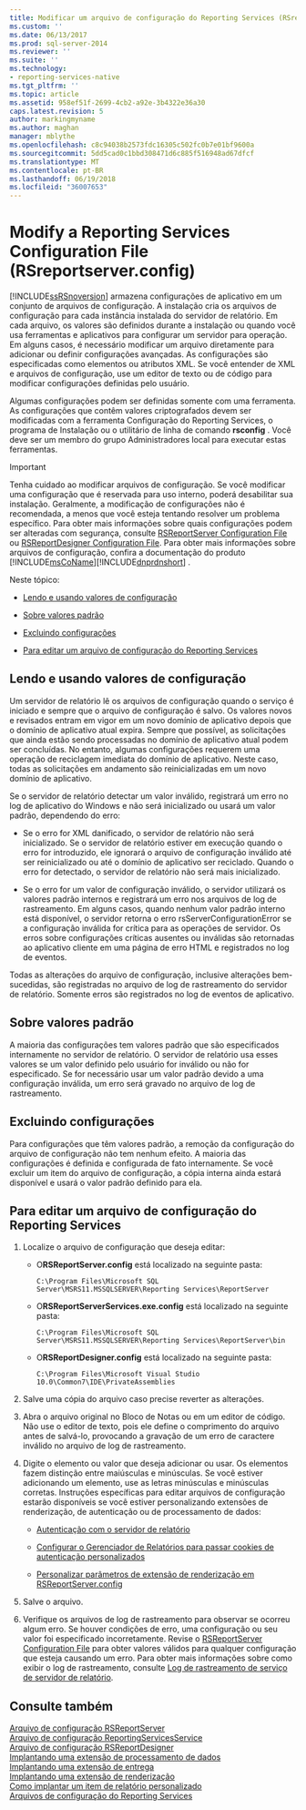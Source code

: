 ```yaml
---
title: Modificar um arquivo de configuração do Reporting Services (RSreportserver.config) | Microsoft Docs
ms.custom: ''
ms.date: 06/13/2017
ms.prod: sql-server-2014
ms.reviewer: ''
ms.suite: ''
ms.technology:
- reporting-services-native
ms.tgt_pltfrm: ''
ms.topic: article
ms.assetid: 958ef51f-2699-4cb2-a92e-3b4322e36a30
caps.latest.revision: 5
author: markingmyname
ms.author: maghan
manager: mblythe
ms.openlocfilehash: c8c94038b2573fdc16305c502fc0b7e01bf9600a
ms.sourcegitcommit: 5dd5cad0c1bbd308471d6c885f516948ad67dfcf
ms.translationtype: MT
ms.contentlocale: pt-BR
ms.lasthandoff: 06/19/2018
ms.locfileid: "36007653"
---
```

# <a name="modify-a-reporting-services-configuration-file-rsreportserverconfig"></a>Modify a Reporting Services Configuration File (RSreportserver.config)
  [!INCLUDE[ssRSnoversion](../../includes/ssrsnoversion-md.md)] armazena configurações de aplicativo em um conjunto de arquivos de configuração. A instalação cria os arquivos de configuração para cada instância instalada do servidor de relatório. Em cada arquivo, os valores são definidos durante a instalação ou quando você usa ferramentas e aplicativos para configurar um servidor para operação. Em alguns casos, é necessário modificar um arquivo diretamente para adicionar ou definir configurações avançadas. As configurações são especificadas como elementos ou atributos XML. Se você entender de XML e arquivos de configuração, use um editor de texto ou de código para modificar configurações definidas pelo usuário.  
  
 Algumas configurações podem ser definidas somente com uma ferramenta. As configurações que contêm valores criptografados devem ser modificadas com a ferramenta Configuração do Reporting Services, o programa de Instalação ou o utilitário de linha de comando **rsconfig** . Você deve ser um membro do grupo Administradores local para executar estas ferramentas.  
  
> [!IMPORTANT]  
>  Tenha cuidado ao modificar arquivos de configuração. Se você modificar uma configuração que é reservada para uso interno, poderá desabilitar sua instalação. Geralmente, a modificação de configurações não é recomendada, a menos que você esteja tentando resolver um problema específico. Para obter mais informações sobre quais configurações podem ser alteradas com segurança, consulte [RSReportServer Configuration File](rsreportserver-config-configuration-file.md) ou [RSReportDesigner Configuration File](rsreportdesigner-configuration-file.md). Para obter mais informações sobre arquivos de configuração, confira a documentação do produto [!INCLUDE[msCoName](../../includes/msconame-md.md)][!INCLUDE[dnprdnshort](../../includes/dnprdnshort-md.md)] .  
  
 Neste tópico:  
  
-   [Lendo e usando valores de configuração](#bkmk_read_values)  
  
-   [Sobre valores padrão](#bkmk_default_values)  
  
-   [Excluindo configurações](#bkmk_delete_config_settings)  
  
-   [Para editar um arquivo de configuração do Reporting Services](#bkmk_edit_configuation_file)  
  
##  <a name="bkmk_read_values"></a> Lendo e usando valores de configuração  
 Um servidor de relatório lê os arquivos de configuração quando o serviço é iniciado e sempre que o arquivo de configuração é salvo. Os valores novos e revisados entram em vigor em um novo domínio de aplicativo depois que o domínio de aplicativo atual expira. Sempre que possível, as solicitações que ainda estão sendo processadas no domínio de aplicativo atual podem ser concluídas. No entanto, algumas configurações requerem uma operação de reciclagem imediata do domínio de aplicativo. Neste caso, todas as solicitações em andamento são reinicializadas em um novo domínio de aplicativo.  
  
 Se o servidor de relatório detectar um valor inválido, registrará um erro no log de aplicativo do Windows e não será inicializado ou usará um valor padrão, dependendo do erro:  
  
-   Se o erro for XML danificado, o servidor de relatório não será inicializado. Se o servidor de relatório estiver em execução quando o erro for introduzido, ele ignorará o arquivo de configuração inválido até ser reinicializado ou até o domínio de aplicativo ser reciclado. Quando o erro for detectado, o servidor de relatório não será mais inicializado.  
  
-   Se o erro for um valor de configuração inválido, o servidor utilizará os valores padrão internos e registrará um erro nos arquivos de log de rastreamento. Em alguns casos, quando nenhum valor padrão interno está disponível, o servidor retorna o erro rsServerConfigurationError se a configuração inválida for crítica para as operações de servidor. Os erros sobre configurações críticas ausentes ou inválidas são retornadas ao aplicativo cliente em uma página de erro HTML e registrados no log de eventos.  
  
 Todas as alterações do arquivo de configuração, inclusive alterações bem-sucedidas, são registradas no arquivo de log de rastreamento do servidor de relatório. Somente erros são registrados no log de eventos de aplicativo.  
  
##  <a name="bkmk_default_values"></a> Sobre valores padrão  
 A maioria das configurações tem valores padrão que são especificados internamente no servidor de relatório. O servidor de relatório usa esses valores se um valor definido pelo usuário for inválido ou não for especificado. Se for necessário usar um valor padrão devido a uma configuração inválida, um erro será gravado no arquivo de log de rastreamento.  
  
##  <a name="bkmk_delete_config_settings"></a> Excluindo configurações  
 Para configurações que têm valores padrão, a remoção da configuração do arquivo de configuração não tem nenhum efeito. A maioria das configurações é definida e configurada de fato internamente. Se você excluir um item do arquivo de configuração, a cópia interna ainda estará disponível e usará o valor padrão definido para ela.  
  
##  <a name="bkmk_edit_configuation_file"></a> Para editar um arquivo de configuração do Reporting Services  
  
1.  Localize o arquivo de configuração que deseja editar:  
  
    -   O**RSReportServer.config** está localizado na seguinte pasta:  
  
        ```  
        C:\Program Files\Microsoft SQL Server\MSRS11.MSSQLSERVER\Reporting Services\ReportServer  
        ```  
  
    -   O**RSReportServerServices.exe.config** está localizado na seguinte pasta:  
  
        ```  
        C:\Program Files\Microsoft SQL Server\MSRS11.MSSQLSERVER\Reporting Services\ReportServer\bin  
        ```  
  
    -   O**RSReportDesigner.config** está localizado na seguinte pasta:  
  
        ```  
        C:\Program Files\Microsoft Visual Studio 10.0\Common7\IDE\PrivateAssemblies  
        ```  
  
2.  Salve uma cópia do arquivo caso precise reverter as alterações.  
  
3.  Abra o arquivo original no Bloco de Notas ou em um editor de código. Não use o editor de texto, pois ele define o comprimento do arquivo antes de salvá-lo, provocando a gravação de um erro de caractere inválido no arquivo de log de rastreamento.  
  
4.  Digite o elemento ou valor que deseja adicionar ou usar. Os elementos fazem distinção entre maiúsculas e minúsculas. Se você estiver adicionando um elemento, use as letras minúsculas e minúsculas corretas. Instruções específicas para editar arquivos de configuração estarão disponíveis se você estiver personalizando extensões de renderização, de autenticação ou de processamento de dados:  
  
    -   [Autenticação com o servidor de relatório](../security/authentication-with-the-report-server.md)  
  
    -   [Configurar o Gerenciador de Relatórios para passar cookies de autenticação personalizados](../security/configure-the-web-portal-to-pass-custom-authentication-cookies.md)  
  
    -   [Personalizar parâmetros de extensão de renderização em RSReportServer.config](../customize-rendering-extension-parameters-in-rsreportserver-config.md)  
  
5.  Salve o arquivo.  
  
6.  Verifique os arquivos de log de rastreamento para observar se ocorreu algum erro. Se houver condições de erro, uma configuração ou seu valor foi especificado incorretamente. Revise o [RSReportServer Configuration File](rsreportserver-config-configuration-file.md) para obter valores válidos para qualquer configuração que esteja causando um erro. Para obter mais informações sobre como exibir o log de rastreamento, consulte [Log de rastreamento de serviço de servidor de relatório](report-server-service-trace-log.md).  
  
## <a name="see-also"></a>Consulte também  
 [Arquivo de configuração RSReportServer](rsreportserver-config-configuration-file.md)   
 [Arquivo de configuração ReportingServicesService](reportingservicesservice-configuration-file.md)   
 [Arquivo de configuração RSReportDesigner](rsreportdesigner-configuration-file.md)   
 [Implantando uma extensão de processamento de dados](../extensions/data-processing/deploying-a-data-processing-extension.md)   
 [Implantando uma extensão de entrega](../extensions/delivery-extension/deploying-a-delivery-extension.md)   
 [Implantando uma extensão de renderização](../extensions/rendering-extension/deploying-a-rendering-extension.md)   
 [Como implantar um item de relatório personalizado](../custom-report-items/how-to-deploy-a-custom-report-item.md)   
 [Arquivos de configuração do Reporting Services](reporting-services-configuration-files.md)  
  
  